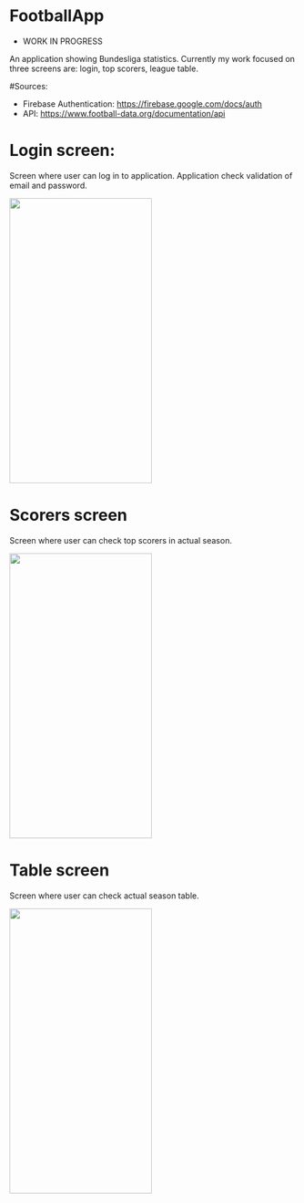 # FootballApp
- WORK IN PROGRESS

An application showing Bundesliga statistics. Currently my work focused on three screens are: login, top scorers, league table.

#Sources:
- Firebase Authentication: https://firebase.google.com/docs/auth
- API: https://www.football-data.org/documentation/api

# Login screen:
Screen where user can log in to application. Application check validation of email and password.

<img src="https://i.ibb.co/kG7dNC4/screen-1.png" height=500 width=250>

# Scorers screen
Screen where user can check top scorers in actual season.

<img src="https://i.ibb.co/WD70Djg/screen-2.png" height=500 width=250>

# Table screen
Screen where user can check actual season table.

<img src="https://i.ibb.co/TLrk77G/screen-3.png" height=500 width=250>
